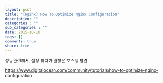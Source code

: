 ```yaml
---
layout: post
title: "[Nginx] How To Optimize Nginx Configuration"
description: ""
categories : ""
sub_categories : ""
date: 2015-10-10
tags: []
comments: true
share: true
---
```


성능관련해서, 설정 찾다가 괜찮은 포스팅 발견.

https://www.digitalocean.com/community/tutorials/how-to-optimize-nginx-
configuration

